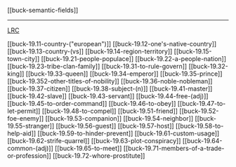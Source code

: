 [[buck-semantic-fields]]

---

[LRC](https://lrc.la.utexas.edu/lex/semantic/category/SO)

[[buck-19.11-country-("european")]]
[[buck-19.12-one's-native-country]]
[[buck-19.13-country-(vs]]
[[buck-19.14-region-territory]]
[[buck-19.15-town-city]]
[[buck-19.21-people-populace]]
[[buck-19.22-a-people-nation]]
[[buck-19.23-tribe-clan-family]]
[[buck-19.31-to-rule-govern]]
[[buck-19.32-king]]
[[buck-19.33-queen]]
[[buck-19.34-emperor]]
[[buck-19.35-prince]]
[[buck-19.352-other-titles-of-nobility]]
[[buck-19.36-noble-nobleman]]
[[buck-19.37-citizen]]
[[buck-19.38-subject-(n)]]
[[buck-19.41-master]]
[[buck-19.42-slave]]
[[buck-19.43-servant]]
[[buck-19.44-free-(adj)]]
[[buck-19.45-to-order-command]]
[[buck-19.46-to-obey]]
[[buck-19.47-to-let-permit]]
[[buck-19.48-to-compel]]
[[buck-19.51-friend]]
[[buck-19.52-foe-enemy]]
[[buck-19.53-companion]]
[[buck-19.54-neighbor]]
[[buck-19.55-stranger]]
[[buck-19.56-guest]]
[[buck-19.57-host]]
[[buck-19.58-to-help-aid]]
[[buck-19.59-to-hinder-prevent]]
[[buck-19.61-custom-usage]]
[[buck-19.62-strife-quarrel]]
[[buck-19.63-plot-conspiracy]]
[[buck-19.64-common-(adj)]]
[[buck-19.65-to-meet]]
[[buck-19.71-members-of-a-trade-or-profession]]
[[buck-19.72-whore-prostitute]]